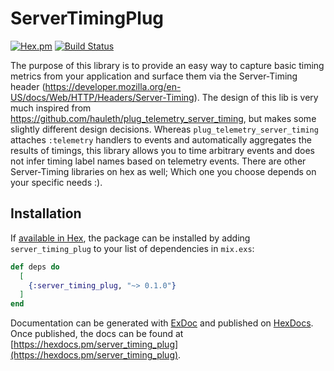 # ServerTimingPlug

[![Hex.pm](https://img.shields.io/hexpm/v/server_timing_plug.svg)](http://hex.pm/packages/server_timing_plug) [![Build Status](https://travis-ci.org/akoutmos/server_timing_plug.svg?branch=master)](https://travis-ci.org/akoutmos/server_timing_plug)

The purpose of this library is to provide an easy way to capture basic timing metrics from your application and
surface them via the Server-Timing header (https://developer.mozilla.org/en-US/docs/Web/HTTP/Headers/Server-Timing).
The design of this lib is very much inspired from https://github.com/hauleth/plug_telemetry_server_timing, but makes
some slightly different design decisions. Whereas `plug_telemetry_server_timing` attaches `:telemetry` handlers to
events and automatically aggregates the results of timings, this library allows you to time arbitrary events and
does not infer timing label names based on telemetry events. There are other Server-Timing libraries on hex as well;
Which one you choose depends on your specific needs :).

## Installation

If [available in Hex](https://hex.pm/docs/publish), the package can be installed
by adding `server_timing_plug` to your list of dependencies in `mix.exs`:

```elixir
def deps do
  [
    {:server_timing_plug, "~> 0.1.0"}
  ]
end
```

Documentation can be generated with [ExDoc](https://github.com/elixir-lang/ex_doc)
and published on [HexDocs](https://hexdocs.pm). Once published, the docs can
be found at [https://hexdocs.pm/server_timing_plug](https://hexdocs.pm/server_timing_plug).
